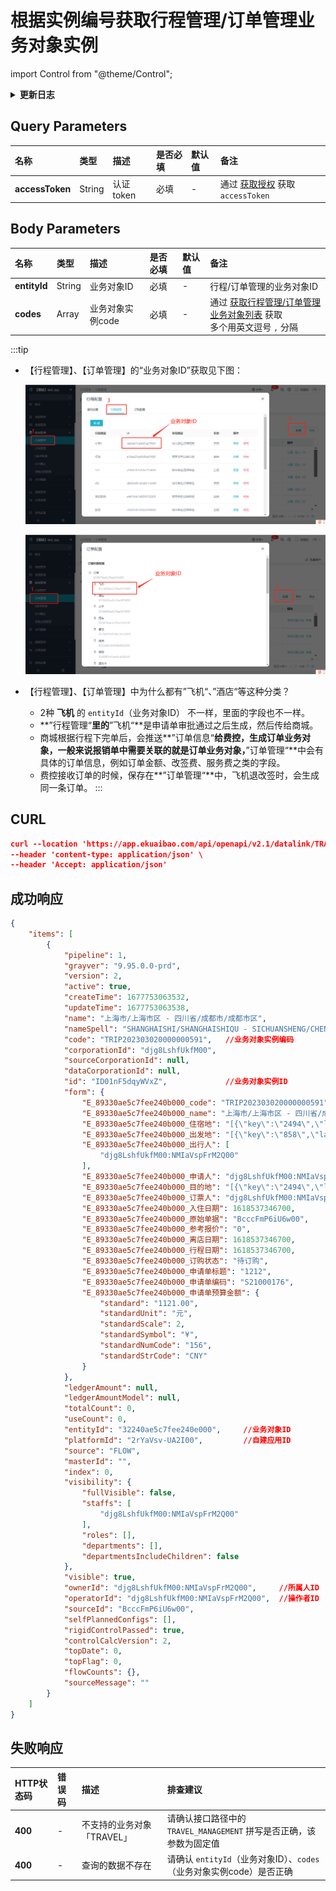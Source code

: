 # 根据实例编号获取行程管理/订单管理业务对象实例

import Control from "@theme/Control";

<Control
method="GET"
url="/api/openapi/v2.1/datalink/TRAVEL_MANAGEMENT/byDataLinkCodes"
/>

<details>
  <summary><b>更新日志</b></summary>
  <div>

- [**1.17.0**](/updateLog/update-log#1170)
  - 🆕 新增了本接口。

</div>
</details>

## Query Parameters

| 名称 | 类型 | 描述 | 是否必填 | 默认值 | 备注 |
| :--- | :--- | :--- | :--- |:--- | :--- |
| **accessToken** | String | 认证token | 必填 | - | 通过 [获取授权](/docs/open-api/getting-started/auth) 获取 `accessToken` |

## Body Parameters

| 名称 | 类型 | 描述 | 是否必填 | 默认值 | 备注 |
| :--- | :--- | :--- | :--- |:--- | :--- |
| **entityId** | String | 业务对象ID | 必填 | - | 行程/订单管理的业务对象ID |
| **codes** | Array | 业务对象实例code | 必填 | - | 通过 [获取行程管理/订单管理业务对象列表](/docs/open-api/datalink/get-tripManager-order) 获取<br/>多个用英文逗号 `,` 分隔 |

:::tip

- 【行程管理】、【订单管理】的“业务对象ID”获取见下图：

  ![image](images/行程管理业务对象获取.png)

  ![image](images/订单管理业务对象获取.png)

- 【行程管理】、【订单管理】中为什么都有”飞机“、”酒店“等这种分类？

    - 2种 **飞机** 的 `entityId`（业务对象ID） 不一样，里面的字段也不一样。
    - **”行程管理“**里的**”飞机“**是申请单审批通过之后生成，然后传给商城。
    - 商城根据行程下完单后，会推送**”订单信息“**给费控，生成订单业务对象，一般来说报销单中需要关联的就是订单业务对象，**”订单管理“**中会有具体的订单信息，例如订单金额、改签费、服务费之类的字段。
    - 费控接收订单的时候，保存在**”订单管理“**中，飞机退改签时，会生成同一条订单。
:::

## CURL
```json
curl --location 'https://app.ekuaibao.com/api/openapi/v2.1/datalink/TRAVEL_MANAGEMENT/byDataLinkCodes?accessToken=ID01oZYPohNeZp%3Adjg8LshfUkfM00&entityId=32240ae5c7fee240e000&codes=TRIP202303020000000591' \
--header 'content-type: application/json' \
--header 'Accept: application/json'
```

## 成功响应
```json
{
    "items": [
        {
            "pipeline": 1,
            "grayver": "9.95.0.0-prd",
            "version": 2,
            "active": true,
            "createTime": 1677753063532,
            "updateTime": 1677753063538,
            "name": "上海市/上海市区 - 四川省/成都市/成都市区",
            "nameSpell": "SHANGHAISHI/SHANGHAISHIQU - SICHUANSHENG/CHENGDOUSHI/CHENGDOUSHIQU",
            "code": "TRIP202303020000000591",   //业务对象实例编码
            "corporationId": "djg8LshfUkfM00",
            "sourceCorporationId": null,
            "dataCorporationId": null,
            "id": "ID01nF5dqyWVxZ",             //业务对象实例ID                  
            "form": {
                "E_89330ae5c7fee240b000_code": "TRIP202303020000000591",    //业务对象实例编码
                "E_89330ae5c7fee240b000_name": "上海市/上海市区 - 四川省/成都市/成都市区",   //业务对象实例名称
                "E_89330ae5c7fee240b000_住宿地": "[{\"key\":\"2494\",\"label\":\"成都市区\",\"type\":\"city\"},{\"key\":\"858\",\"label\":\"上海市区\",\"type\":\"city\"}]",
                "E_89330ae5c7fee240b000_出发地": "[{\"key\":\"858\",\"label\":\"上海市区\"}]",
                "E_89330ae5c7fee240b000_出行人": [
                    "djg8LshfUkfM00:NMIaVspFrM2Q00"
                ],
                "E_89330ae5c7fee240b000_申请人": "djg8LshfUkfM00:NMIaVspFrM2Q00",
                "E_89330ae5c7fee240b000_目的地": "[{\"key\":\"2494\",\"label\":\"成都市区\"}]",
                "E_89330ae5c7fee240b000_订票人": "djg8LshfUkfM00:NMIaVspFrM2Q00",
                "E_89330ae5c7fee240b000_入住日期": 1618537346700,
                "E_89330ae5c7fee240b000_原始单据": "BcccFmP6iU6w00",
                "E_89330ae5c7fee240b000_参考报价": "0",
                "E_89330ae5c7fee240b000_离店日期": 1618537346700,
                "E_89330ae5c7fee240b000_行程日期": 1618537346700,
                "E_89330ae5c7fee240b000_订购状态": "待订购",
                "E_89330ae5c7fee240b000_申请单标题": "1212",
                "E_89330ae5c7fee240b000_申请单编码": "S21000176",
                "E_89330ae5c7fee240b000_申请单预算金额": {
                    "standard": "1121.00",
                    "standardUnit": "元",
                    "standardScale": 2,
                    "standardSymbol": "¥",
                    "standardNumCode": "156",
                    "standardStrCode": "CNY"
                }
            },
            "ledgerAmount": null,
            "ledgerAmountModel": null,
            "totalCount": 0,
            "useCount": 0,
            "entityId": "32240ae5c7fee240e000",     //业务对象ID
            "platformId": "2rYaVsv-UA2I00",         //自建应用ID
            "source": "FLOW",
            "masterId": "",
            "index": 0,
            "visibility": {
                "fullVisible": false,
                "staffs": [
                    "djg8LshfUkfM00:NMIaVspFrM2Q00"
                ],
                "roles": [],
                "departments": [],
                "departmentsIncludeChildren": false
            },
            "visible": true,
            "ownerId": "djg8LshfUkfM00:NMIaVspFrM2Q00",     //所属人ID
            "operatorId": "djg8LshfUkfM00:NMIaVspFrM2Q00",  //操作者ID
            "sourceId": "BcccFmP6iU6w00",
            "selfPlannedConfigs": [],
            "rigidControlPassed": true,
            "controlCalcVersion": 2,
            "topDate": 0,
            "topFlag": 0,
            "flowCounts": {},
            "sourceMessage": ""
        }
    ]
}
```

## 失败响应

| HTTP状态码 | 错误码 | 描述 | 排查建议 |
| :--- | :--- | :--- | :--- |
| **400** | - | 不支持的业务对象「TRAVEL」 | 请确认接口路径中的 `TRAVEL_MANAGEMENT` 拼写是否正确，该参数为固定值  | 
| **400** | - | 查询的数据不存在 | 请确认 `entityId`（业务对象ID）、`codes`（业务对象实例code）是否正确  | 



